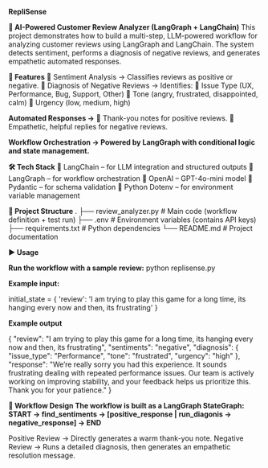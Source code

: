 **RepliSense**

**🧠 AI-Powered Customer Review Analyzer (LangGraph + LangChain)**
This project demonstrates how to build a multi-step, LLM-powered workflow for analyzing customer reviews using LangGraph and LangChain.
The system detects sentiment, performs a diagnosis of negative reviews, and generates empathetic automated responses.

**🚀 Features**
	Sentiment Analysis → Classifies reviews as positive or negative.
	Diagnosis of Negative Reviews → Identifies:
	Issue Type (UX, Performance, Bug, Support, Other)
	Tone (angry, frustrated, disappointed, calm)
	Urgency (low, medium, high)

**Automated Responses →**
	Thank-you notes for positive reviews.
	Empathetic, helpful replies for negative reviews.

**Workflow Orchestration → Powered by LangGraph with conditional logic and state management.**

**🛠️ Tech Stack**
	LangChain – for LLM integration and structured outputs
	LangGraph – for workflow orchestration
	OpenAI – GPT-4o-mini model
	Pydantic – for schema validation
	Python Dotenv – for environment variable management

**📂 Project Structure**
. ├── review_analyzer.py # Main code (workflow definition + test run) ├── .env # Environment variables (contains API keys) ├── requirements.txt # Python dependencies └── README.md # Project documentation

**▶️ Usage**

**Run the workflow with a sample review:** python replisense.py 

**Example input:**

initial_state = { 'review': 'I am trying to play this game for a long time, its hanging every now and then, its frustrating' }

**Example output**

{ "review": "I am trying to play this game for a long time, its hanging every now and then, its frustrating", "sentiments": "negative", "diagnosis": { "issue_type": "Performance", "tone": "frustrated", "urgency": "high" }, "response": "We’re really sorry you had this experience. It sounds frustrating dealing with repeated performance issues. Our team is actively working on improving stability, and your feedback helps us prioritize this. Thank you for your patience." }

**🧩 Workflow Design The workflow is built as a LangGraph StateGraph: START → find_sentiments → [positive_response | run_diagonis → negative_response] → END**

Positive Review → Directly generates a warm thank-you note. Negative Review → Runs a detailed diagnosis, then generates an empathetic resolution message.
